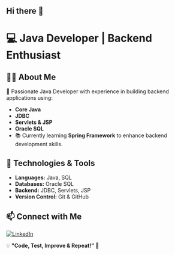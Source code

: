 ## Hi there 👋

# 💻 Java Developer | Backend Enthusiast

## 👨‍💻 About Me  
🚀 Passionate Java Developer with experience in building backend applications using:  
- **Core Java**  
- **JDBC**  
- **Servlets & JSP**  
- **Oracle SQL**  
- 📚 Currently learning **Spring Framework** to enhance backend development skills.  

## 🔧 Technologies & Tools  
- **Languages:** Java, SQL  
- **Databases:** Oracle SQL  
- **Backend:** JDBC, Servlets, JSP  
- **Version Control:** Git & GitHub  

## 📫 Connect with Me  
[![LinkedIn](https://media.licdn.com/dms/image/v2/D4E35AQHLwqzY_W0jVg/profile-framedphoto-shrink_200_200/B4EZW727KIGwAY-/0/1742613492700?e=1743224400&v=beta&t=V6yAUUhdNwPHBaRZzQOHMDiI7vxWFjV4GlkkGIytYYk)](www.linkedin.com/in/naveen-kumar-pamidi)

💡 **"Code, Test, Improve & Repeat!"** 🚀  
